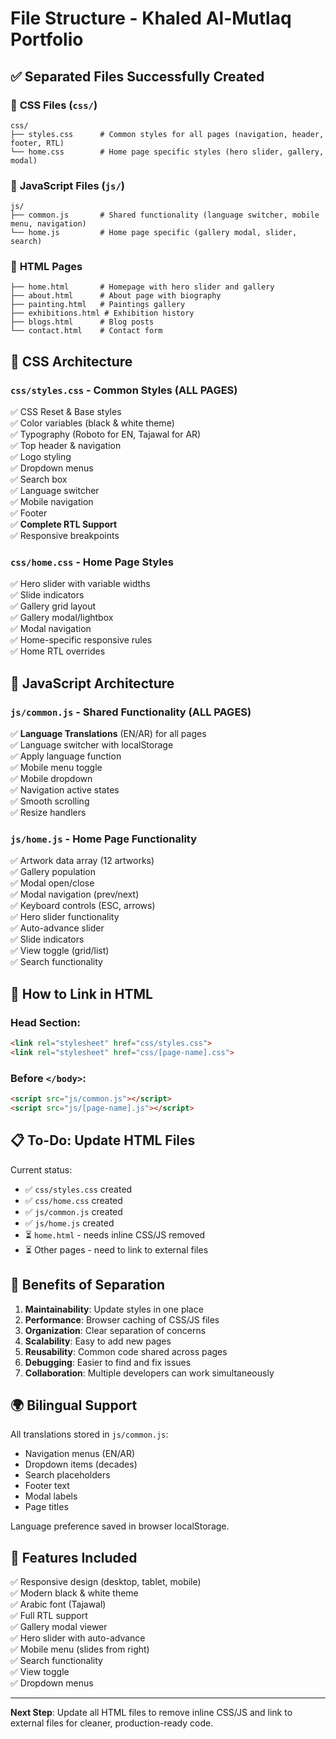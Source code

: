 # File Structure - Khaled Al-Mutlaq Portfolio

## ✅ Separated Files Successfully Created

### 📁 **CSS Files** (`css/`)
```
css/
├── styles.css      # Common styles for all pages (navigation, header, footer, RTL)
└── home.css        # Home page specific styles (hero slider, gallery, modal)
```

### 📁 **JavaScript Files** (`js/`)
```
js/
├── common.js       # Shared functionality (language switcher, mobile menu, navigation)
└── home.js         # Home page specific (gallery modal, slider, search)
```

### 📁 **HTML Pages**
```
├── home.html       # Homepage with hero slider and gallery
├── about.html      # About page with biography
├── painting.html   # Paintings gallery
├── exhibitions.html # Exhibition history
├── blogs.html      # Blog posts
└── contact.html    # Contact form
```

## 🎨 **CSS Architecture**

### `css/styles.css` - Common Styles (ALL PAGES)
✅ CSS Reset & Base styles  
✅ Color variables (black & white theme)  
✅ Typography (Roboto for EN, Tajawal for AR)  
✅ Top header & navigation  
✅ Logo styling  
✅ Dropdown menus  
✅ Search box  
✅ Language switcher  
✅ Mobile navigation  
✅ Footer  
✅ **Complete RTL Support**  
✅ Responsive breakpoints  

### `css/home.css` - Home Page Styles
✅ Hero slider with variable widths  
✅ Slide indicators  
✅ Gallery grid layout  
✅ Gallery modal/lightbox  
✅ Modal navigation  
✅ Home-specific responsive rules  
✅ Home RTL overrides  

## 📜 **JavaScript Architecture**

### `js/common.js` - Shared Functionality (ALL PAGES)
✅ **Language Translations** (EN/AR) for all pages  
✅ Language switcher with localStorage  
✅ Apply language function  
✅ Mobile menu toggle  
✅ Mobile dropdown  
✅ Navigation active states  
✅ Smooth scrolling  
✅ Resize handlers  

### `js/home.js` - Home Page Functionality
✅ Artwork data array (12 artworks)  
✅ Gallery population  
✅ Modal open/close  
✅ Modal navigation (prev/next)  
✅ Keyboard controls (ESC, arrows)  
✅ Hero slider functionality  
✅ Auto-advance slider  
✅ Slide indicators  
✅ View toggle (grid/list)  
✅ Search functionality  

## 🔗 **How to Link in HTML**

### Head Section:
```html
<link rel="stylesheet" href="css/styles.css">
<link rel="stylesheet" href="css/[page-name].css">
```

### Before `</body>`:
```html
<script src="js/common.js"></script>
<script src="js/[page-name].js"></script>
```

## 📋 **To-Do: Update HTML Files**

Current status:
- ✅ `css/styles.css` created
- ✅ `css/home.css` created
- ✅ `js/common.js` created
- ✅ `js/home.js` created
- ⏳ `home.html` - needs inline CSS/JS removed
- ⏳ Other pages - need to link to external files

## 🎯 **Benefits of Separation**

1. **Maintainability**: Update styles in one place
2. **Performance**: Browser caching of CSS/JS files
3. **Organization**: Clear separation of concerns
4. **Scalability**: Easy to add new pages
5. **Reusability**: Common code shared across pages
6. **Debugging**: Easier to find and fix issues
7. **Collaboration**: Multiple developers can work simultaneously

## 🌍 **Bilingual Support**

All translations stored in `js/common.js`:
- Navigation menus (EN/AR)
- Dropdown items (decades)
- Search placeholders
- Footer text
- Modal labels
- Page titles

Language preference saved in browser localStorage.

## 📱 **Features Included**

✅ Responsive design (desktop, tablet, mobile)  
✅ Modern black & white theme  
✅ Arabic font (Tajawal)  
✅ Full RTL support  
✅ Gallery modal viewer  
✅ Hero slider with auto-advance  
✅ Mobile menu (slides from right)  
✅ Search functionality  
✅ View toggle  
✅ Dropdown menus  

---

**Next Step**: Update all HTML files to remove inline CSS/JS and link to external files for cleaner, production-ready code.

